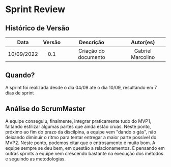 # Sprint Review

## Histórico de Versão

|    Data    | Versão |      Descrição       |     Autor(es)     |
| :--------: | :----: | :------------------: | :---------------: |
| 10/09/2022 |  0.1   | Criação do documento | Gabriel Marcolino |

## Quando?

A sprint foi realizada desde o dia 04/09 até o dia 10/09, resultando em 7 dias de sprint 

## Análise do ScrumMaster

A equipe conseguiu, finalmente, integrar praticamente tudo do MVP1, faltando estilizar algumas partes que ainda estão cruas. Neste ponto, próximo ao fim do prazo da discilpina, a equipe vem "dando o gás", não deixando diminuir o ritmo para tentar entregar a maior parte possível do MVP2. Neste ponto, podemos citar que o entrosamento é muito bom. A equipe sempre se deu bem, em questão a relacionamentos. E pensando em outras sprints a equipe vem crescendo bastante na execução dos métodos e seguindo as metodologias. 